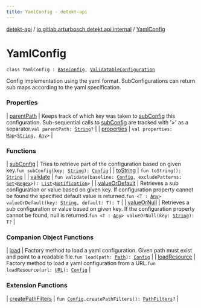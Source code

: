 ```yaml
---
title: YamlConfig - detekt-api
---
```


[detekt-api](../../index.html) / [io.gitlab.arturbosch.detekt.api.internal](../index.html) / [YamlConfig](./index.html)

# YamlConfig

`class YamlConfig : `[`BaseConfig`](../-base-config/index.html)`, `[`ValidatableConfiguration`](../-validatable-configuration/index.html)

Config implementation using the yaml format. SubConfigurations can return sub maps according to the
yaml specification.

### Properties

| [parentPath](parent-path.html) | Keeps track of which key was taken to [subConfig](../../io.gitlab.arturbosch.detekt.api/-config/sub-config.html) this configuration. Sub-sequential calls to [subConfig](../../io.gitlab.arturbosch.detekt.api/-config/sub-config.html) are tracked with '&gt;' as a separator.`val parentPath: `[`String`](https://kotlinlang.org/api/latest/jvm/stdlib/kotlin/-string/index.html)`?` |
| [properties](properties.html) | `val properties: `[`Map`](https://kotlinlang.org/api/latest/jvm/stdlib/kotlin.collections/-map/index.html)`<`[`String`](https://kotlinlang.org/api/latest/jvm/stdlib/kotlin/-string/index.html)`, `[`Any`](https://kotlinlang.org/api/latest/jvm/stdlib/kotlin/-any/index.html)`>` |

### Functions

| [subConfig](sub-config.html) | Tries to retrieve part of the configuration based on given key.`fun subConfig(key: `[`String`](https://kotlinlang.org/api/latest/jvm/stdlib/kotlin/-string/index.html)`): `[`Config`](../../io.gitlab.arturbosch.detekt.api/-config/index.html) |
| [toString](to-string.html) | `fun toString(): `[`String`](https://kotlinlang.org/api/latest/jvm/stdlib/kotlin/-string/index.html) |
| [validate](validate.html) | `fun validate(baseline: `[`Config`](../../io.gitlab.arturbosch.detekt.api/-config/index.html)`, excludePatterns: `[`Set`](https://kotlinlang.org/api/latest/jvm/stdlib/kotlin.collections/-set/index.html)`<`[`Regex`](https://kotlinlang.org/api/latest/jvm/stdlib/kotlin.text/-regex/index.html)`>): `[`List`](https://kotlinlang.org/api/latest/jvm/stdlib/kotlin.collections/-list/index.html)`<`[`Notification`](../../io.gitlab.arturbosch.detekt.api/-notification/index.html)`>` |
| [valueOrDefault](value-or-default.html) | Retrieves a sub configuration or value based on given key. If configuration property cannot be found the specified default value is returned.`fun <T : `[`Any`](https://kotlinlang.org/api/latest/jvm/stdlib/kotlin/-any/index.html)`> valueOrDefault(key: `[`String`](https://kotlinlang.org/api/latest/jvm/stdlib/kotlin/-string/index.html)`, default: T): T` |
| [valueOrNull](value-or-null.html) | Retrieves a sub configuration or value based on given key. If the configuration property cannot be found, null is returned.`fun <T : `[`Any`](https://kotlinlang.org/api/latest/jvm/stdlib/kotlin/-any/index.html)`> valueOrNull(key: `[`String`](https://kotlinlang.org/api/latest/jvm/stdlib/kotlin/-string/index.html)`): T?` |

### Companion Object Functions

| [load](load.html) | Factory method to load a yaml configuration. Given path must exist and point to a readable file.`fun load(path: `[`Path`](https://docs.oracle.com/javase/8/docs/api/java/nio/file/Path.html)`): `[`Config`](../../io.gitlab.arturbosch.detekt.api/-config/index.html) |
| [loadResource](load-resource.html) | Factory method to load a yaml configuration from a URL.`fun loadResource(url: `[`URL`](https://docs.oracle.com/javase/8/docs/api/java/net/URL.html)`): `[`Config`](../../io.gitlab.arturbosch.detekt.api/-config/index.html) |

### Extension Functions

| [createPathFilters](../create-path-filters.html) | `fun `[`Config`](../../io.gitlab.arturbosch.detekt.api/-config/index.html)`.createPathFilters(): `[`PathFilters`](../-path-filters/index.html)`?` |

